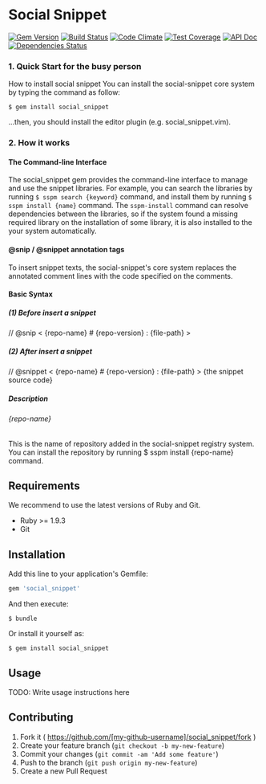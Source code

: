 # Social Snippet

[![Gem Version](https://img.shields.io/gem/v/social_snippet.svg?style=flat-square)](https://rubygems.org/gems/social_snippet)
[![Build Status](https://img.shields.io/travis/social-snippet/social-snippet.svg?style=flat-square)](https://travis-ci.org/social-snippet/social-snippet)
[![Code Climate](https://img.shields.io/codeclimate/github/social-snippet/social-snippet.svg?style=flat-square)](https://codeclimate.com/github/social-snippet/social-snippet)
[![Test Coverage](https://img.shields.io/codeclimate/coverage/github/social-snippet/social-snippet.svg?style=flat-square)](https://codeclimate.com/github/social-snippet/social-snippet)
[![API Doc](http://img.shields.io/badge/RubyDocs-API-green.svg?style=flat-square)](http://www.rubydoc.info/github/social-snippet/social-snippet)
[![Dependencies Status](https://img.shields.io/gemnasium/social-snippet/social-snippet.svg?style=flat-square)](https://gemnasium.com/social-snippet/social-snippet)

### 1. Quick Start for the busy person

How to install social snippet
You can install the social-snippet core system by typing the command as follow:

```
$ gem install social_snippet
```

...then, you should install the editor plugin (e.g. social_snippet.vim).

### 2. How it works

#### The Command-line Interface

The social_snippet gem provides the command-line interface to manage and use the snippet libraries. For example, you can search the libraries by running `$ sspm search {keyword}` command, and install them by running `$ sspm install {name}` command. The `sspm-install` command can resolve dependencies between the libraries, so if the system found a missing required library on the installation of some library, it is also installed to the your system automatically.

#### @snip / @snippet annotation tags

To insert snippet texts, the social-snippet's core system replaces the annotated comment lines with the code specified on the comments.

#### Basic Syntax

##### (1) Before insert a snippet

// @snip < {repo-name} # {repo-version} : {file-path} >

##### (2) After insert a snippet

// @snippet < {repo-name} # {repo-version} : {file-path} >
{the snippet source code}

##### Description

###### {repo-name}

This is the name of repository added in the social-snippet registry system. You can install the repository by running $ sspm install {repo-name} command.

## Requirements

We recommend to use the latest versions of Ruby and Git.

* Ruby >= 1.9.3
* Git

## Installation

Add this line to your application's Gemfile:

```ruby
gem 'social_snippet'
```

And then execute:

    $ bundle

Or install it yourself as:

    $ gem install social_snippet

## Usage

TODO: Write usage instructions here

## Contributing

1. Fork it ( https://github.com/[my-github-username]/social_snippet/fork )
2. Create your feature branch (`git checkout -b my-new-feature`)
3. Commit your changes (`git commit -am 'Add some feature'`)
4. Push to the branch (`git push origin my-new-feature`)
5. Create a new Pull Request
